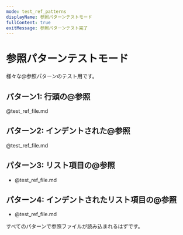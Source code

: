 ```yaml
---
mode: test_ref_patterns
displayName: 参照パターンテストモード
fullContent: true
exitMessage: 参照パターンテスト完了
---
```


# 参照パターンテストモード

様々な@参照パターンのテスト用です。

## パターン1: 行頭の@参照

@test_ref_file.md

## パターン2: インデントされた@参照

  @test_ref_file.md

## パターン3: リスト項目の@参照

- @test_ref_file.md

## パターン4: インデントされたリスト項目の@参照

  - @test_ref_file.md

すべてのパターンで参照ファイルが読み込まれるはずです。
